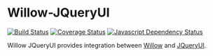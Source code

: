 # Willow-JQueryUI

[![Build Status](https://travis-ci.org/ba-st/Willow-JQueryUI.svg?branch=master)](https://travis-ci.org/ba-st/Willow-JQueryUI)
[![Coverage Status](https://coveralls.io/repos/github/ba-st/Willow-JQueryUI/badge.svg?branch=master)](https://coveralls.io/github/ba-st/Willow-JQueryUI?branch=master)
[![Javascript Dependency Status](https://david-dm.org/ba-st/Willow-JQueryUI.svg)](https://david-dm.org/ba-st/Willow-JQueryUI)

Willow JQueryUI provides integration between [Willow](https://github.com/ba-st/Willow) and [JQueryUI](http://jqueryui.com/).
